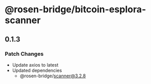 # @rosen-bridge/bitcoin-esplora-scanner

## 0.1.3

### Patch Changes

- Update axios to latest
- Updated dependencies
  - @rosen-bridge/scanner@3.2.8
